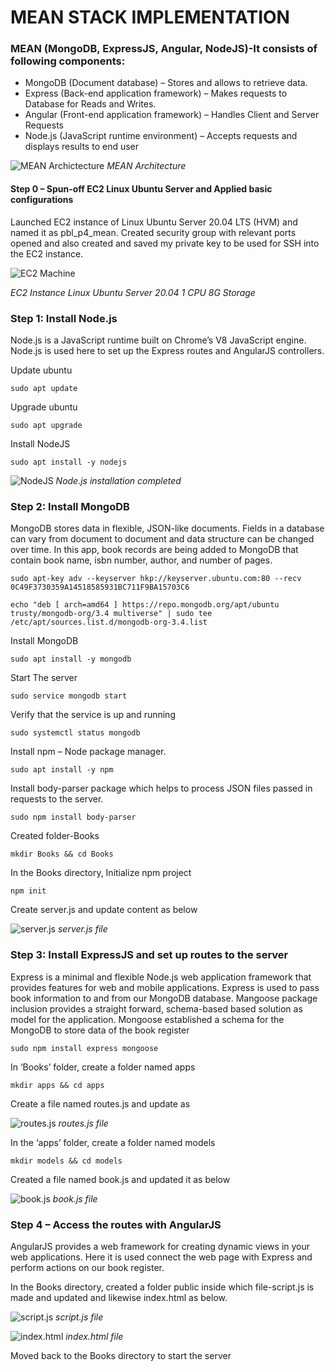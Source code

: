 # MEAN STACK IMPLEMENTATION
### MEAN (MongoDB, ExpressJS, Angular, NodeJS)-It consists of following components:

-   MongoDB (Document database) – Stores and allows to retrieve data.
-   Express (Back-end application framework) – Makes requests to Database for Reads and Writes.
-   Angular (Front-end application framework) – Handles Client and Server Requests
-   Node.js (JavaScript runtime environment) – Accepts requests and displays results to end user

![MEAN Archictecture](./images/mean_arch.PNG)
*MEAN Architecture*

#### Step 0 – Spun-off EC2 Linux Ubuntu Server and Applied basic configurations

Launched EC2 instance of Linux Ubuntu Server 20.04 LTS (HVM) and named it as pbl_p4_mean. Created security group with relevant ports opened and also created and saved my private key to be used for SSH into the EC2 instance.


![EC2 Machine](./images/EC2_instance.PNG)

*EC2 Instance Linux Ubuntu Server 20.04 1 CPU 8G Storage*

### Step 1: Install Node.js

Node.js is a JavaScript runtime built on Chrome’s V8 JavaScript engine. Node.js is used here to set up the Express routes and AngularJS controllers.

Update ubuntu

`sudo apt update`

Upgrade ubuntu

`sudo apt upgrade`

Install NodeJS

`sudo apt install -y nodejs`

![NodeJS](./images/nodejs.PNG)
*Node.js installation completed*

### Step 2: Install MongoDB

MongoDB stores data in flexible, JSON-like documents. Fields in a database can vary from document to document and data structure can be changed over time. In this app, book records are being added to MongoDB that contain book name, isbn number, author, and number of pages.

`sudo apt-key adv --keyserver hkp://keyserver.ubuntu.com:80 --recv 0C49F3730359A14518585931BC711F9BA15703C6`

`echo "deb [ arch=amd64 ] https://repo.mongodb.org/apt/ubuntu trusty/mongodb-org/3.4 multiverse" | sudo tee /etc/apt/sources.list.d/mongodb-org-3.4.list`

Install MongoDB

`sudo apt install -y mongodb`

Start The server

`sudo service mongodb start`

Verify that the service is up and running

`sudo systemctl status mongodb`

Install npm – Node package manager.

`sudo apt install -y npm`

Install body-parser package which helps to process JSON files passed in requests to the server.

`sudo npm install body-parser`

Created folder-Books

`mkdir Books && cd Books`

In the Books directory, Initialize npm project

`npm init`

Create server.js and update content as below 

![server.js](./images/serverjs.PNG)
*server.js file*

### Step 3: Install ExpressJS and set up routes to the server

Express is a minimal and flexible Node.js web application framework that provides features for web and mobile applications. Express is used to pass book information to and from our MongoDB database. Mangoose package inclusion provides a straight forward, schema-based based solution as model for the application. Mongoose established a schema for the MongoDB to store data of the book register

`sudo npm install express mongoose`

In ‘Books’ folder, create a folder named apps

`mkdir apps && cd apps`

Create a file named routes.js and update as

![routes.js](./images/routesjs.PNG)
*routes.js file*

In the ‘apps’ folder, create a folder named models

`mkdir models && cd models`

Created a file named book.js and updated it as below

![book.js](./images/bookjs.PNG)
*book.js file*

### Step 4 – Access the routes with AngularJS

AngularJS provides a web framework for creating dynamic views in your web applications. Here it is used connect the web page with Express and perform actions on our book register.

In the Books directory, created a folder public inside which file-script.js is made and updated and likewise index.html as below.

![script.js](./images/scriptjs.PNG)
*script.js file*

![index.html](./images/indexhtml.PNG)
*index.html file*


Moved back to the Books directory to start the server

